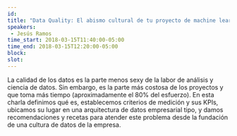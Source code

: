 ```yaml
---
id: 
title: "Data Quality: El abismo cultural de tu proyecto de machine learning"
speakers:
 - Jesús Ramos
time_start: 2018-03-15T11:40:00-05:00
time_end: 2018-03-15T12:20:00-05:00
block: 
slot: 
---
```


La calidad de los datos es la parte menos sexy de la labor de análisis y ciencia de datos. Sin embargo, es la parte más costosa de los proyectos y que toma más tiempo (aproximadamente el 80% del esfuerzo). En esta charla definimos qué es, establecemos criterios de medición y sus KPIs, ubicamos su lugar en una arquitectura de datos empresarial tipo, y damos recomendaciones y recetas para atender este problema desde la fundación de una cultura de datos de la empresa.